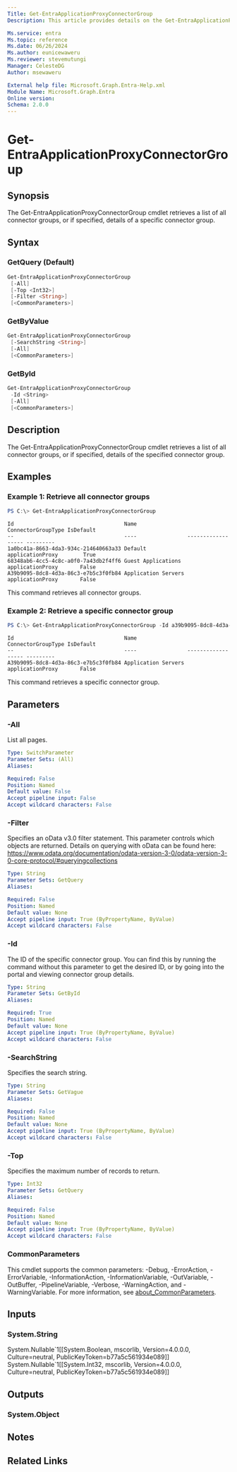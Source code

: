 ```yaml
---
Title: Get-EntraApplicationProxyConnectorGroup
Description: This article provides details on the Get-EntraApplicationProxyConnectorGroup command.

Ms.service: entra
Ms.topic: reference
Ms.date: 06/26/2024
Ms.author: eunicewaweru
Ms.reviewer: stevemutungi
Manager: CelesteDG
Author: msewaweru

External help file: Microsoft.Graph.Entra-Help.xml
Module Name: Microsoft.Graph.Entra
Online version:
Schema: 2.0.0
---
```


# Get-EntraApplicationProxyConnectorGroup

## Synopsis
The Get-EntraApplicationProxyConnectorGroup cmdlet retrieves a list of all connector groups, or if specified, details of a specific connector group.

## Syntax

### GetQuery (Default)
```powershell
Get-EntraApplicationProxyConnectorGroup
 [-All]
 [-Top <Int32>]
 [-Filter <String>]
 [<CommonParameters>]
```

### GetByValue
```powershell
Get-EntraApplicationProxyConnectorGroup
 [-SearchString <String>]
 [-All]
 [<CommonParameters>]
```

### GetById
```powershell
Get-EntraApplicationProxyConnectorGroup
 -Id <String>
 [-All]
 [<CommonParameters>]
```

## Description
The Get-EntraApplicationProxyConnectorGroup cmdlet retrieves a list of all connector groups, or if specified, details of the specified connector group.

## Examples

### Example 1: Retrieve all connector groups
```powershell
PS C:\> Get-EntraApplicationProxyConnectorGroup
```

```output
Id                                   Name                ConnectorGroupType IsDefault
--                                   ----                ------------------ ---------
1a0bc41a-8663-4da3-934c-214640663a33 Default             applicationProxy        True
68348ab6-4cc5-4c8c-a0f0-7a43db2f4ff6 Guest Applications  applicationProxy       False
A39b9095-8dc8-4d3a-86c3-e7b5c3f0fb84 Application Servers applicationProxy       False
```

This command retrieves all connector groups.

### Example 2: Retrieve a specific connector group
```powershell
PS C:\> Get-EntraApplicationProxyConnectorGroup -Id a39b9095-8dc8-4d3a-86c3-e7b5c3f0fb84
```

```output
Id                                   Name                ConnectorGroupType IsDefault
--                                   ----                ------------------ ---------
A39b9095-8dc8-4d3a-86c3-e7b5c3f0fb84 Application Servers applicationProxy       False
```

This command retrieves a specific connector group.

## Parameters

### -All
List all pages.

```yaml
Type: SwitchParameter
Parameter Sets: (All)
Aliases:

Required: False
Position: Named
Default value: False
Accept pipeline input: False
Accept wildcard characters: False
```

### -Filter
Specifies an oData v3.0 filter statement.
This parameter controls which objects are returned.
Details on querying with oData can be found here: https://www.odata.org/documentation/odata-version-3-0/odata-version-3-0-core-protocol/#queryingcollections

```yaml
Type: String
Parameter Sets: GetQuery
Aliases:

Required: False
Position: Named
Default value: None
Accept pipeline input: True (ByPropertyName, ByValue)
Accept wildcard characters: False
```

### -Id
The ID of the specific connector group.
You can find this by running the command without this parameter to get the desired ID, or by going into the portal and viewing connector group details.

```yaml
Type: String
Parameter Sets: GetById
Aliases:

Required: True
Position: Named
Default value: None
Accept pipeline input: True (ByPropertyName, ByValue)
Accept wildcard characters: False
```

### -SearchString
Specifies the search string.

```yaml
Type: String
Parameter Sets: GetVague
Aliases:

Required: False
Position: Named
Default value: None
Accept pipeline input: True (ByPropertyName, ByValue)
Accept wildcard characters: False
```

### -Top
Specifies the maximum number of records to return.

```yaml
Type: Int32
Parameter Sets: GetQuery
Aliases:

Required: False
Position: Named
Default value: None
Accept pipeline input: True (ByPropertyName, ByValue)
Accept wildcard characters: False
```

### CommonParameters
This cmdlet supports the common parameters: -Debug, -ErrorAction, -ErrorVariable, -InformationAction, -InformationVariable, -OutVariable, -OutBuffer, -PipelineVariable, -Verbose, -WarningAction, and -WarningVariable. For more information, see [about_CommonParameters](https://go.microsoft.com/fwlink/?LinkID=113216).

## Inputs

### System.String
System.Nullable\`1\[\[System.Boolean, mscorlib, Version=4.0.0.0, Culture=neutral, PublicKeyToken=b77a5c561934e089\]\] System.Nullable\`1\[\[System.Int32, mscorlib, Version=4.0.0.0, Culture=neutral, PublicKeyToken=b77a5c561934e089\]\]

## Outputs

### System.Object
## Notes

## Related Links